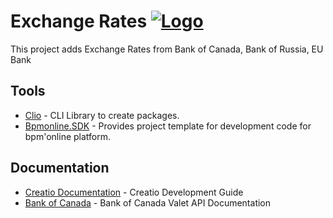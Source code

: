 # Exchange Rates  [![Logo](https://www.creatio.com/sites/default/files/2019-10/creatio-main-logo.svg)](https://github.com/sindresorhus/awesome#readme)

This project adds Exchange Rates from Bank of Canada, Bank of Russia, EU Bank


## Tools
- [Clio](https://github.com/Advance-Technologies-Foundation/clio) - CLI Library to create packages.
- [Bpmonline.SDK](https://www.nuget.org/packages/BpmonlineSDK/) - Provides project template for development code for bpm'online platform.

## Documentation
- [Creatio Documentation](https://academy.creatio.com/documents/technic-sdk/7-15/creatio-development-guide) - Creatio Development Guide
- [Bank of Canada](https://www.bankofcanada.ca/valet/docs) - Bank of Canada Valet API Documentation